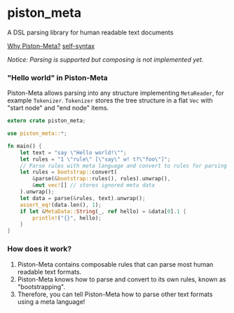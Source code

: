 # piston_meta
A DSL parsing library for human readable text documents

[Why Piston-Meta?](https://github.com/PistonDevelopers/meta/issues/1)
[self-syntax](https://raw.githubusercontent.com/PistonDevelopers/meta/master/assets/self-syntax.txt)

*Notice: Parsing is supported but composing is not implemented yet.*

### "Hello world" in Piston-Meta

Piston-Meta allows parsing into any structure implementing `MetaReader`, for example `Tokenizer`.
`Tokenizer` stores the tree structure in a flat `Vec` with "start node" and "end node" items.

```Rust
extern crate piston_meta;

use piston_meta::*;

fn main() {
    let text = "say \"Hello world!\"";
    let rules = "1 \"rule\" [\"say\" w! t?\"foo\"]";
    // Parse rules with meta language and convert to rules for parsing text.
    let rules = bootstrap::convert(
        &parse(&bootstrap::rules(), rules).unwrap(),
        &mut vec![] // stores ignored meta data
    ).unwrap();
    let data = parse(&rules, text).unwrap();
    assert_eq!(data.len(), 1);
    if let &MetaData::String(_, ref hello) = &data[0].1 {
        println!("{}", hello);
    }
}
```

### How does it work?

1. Piston-Meta contains composable rules that can parse most human readable text formats.
2. Piston-Meta knows how to parse and convert to its own rules, known as "bootstrapping".
3. Therefore, you can tell Piston-Meta how to parse other text formats using a meta language!
